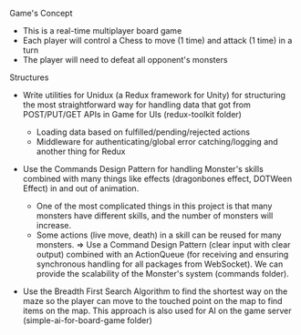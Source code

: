 Game's Concept
- This is a real-time multiplayer board game
- Each player will control a Chess to move (1 time) and attack (1 time) in a turn
- The player will need to defeat all opponent's monsters 

Structures
- Write utilities for Unidux (a Redux framework for Unity) for structuring the most straightforward way for handling data that got from POST/PUT/GET APIs in Game for UIs (redux-toolkit folder)
    - Loading data based on fulfilled/pending/rejected actions
    - Middleware for authenticating/global error catching/logging and another thing for Redux

- Use the Commands Design Pattern for handling Monster's skills combined with many things like effects (dragonbones effect, DOTWeen Effect) in and out of animation. 
    - One of the most complicated things in this project is that many monsters have different skills, and the number of monsters will increase.           
    - Some actions (live move, death) in a skill can be reused for many monsters. 
    => Use a Command Design Pattern  (clear input with clear output) combined with an ActionQueue (for receiving and ensuring synchronous handling for all packages from WebSocket). We can provide the scalability of the Monster's system (commands folder). 

- Use the Breadth First Search Algorithm to find the shortest way on the maze so the player can move to the touched point on the map to find items on the map. This approach is also used for AI on the game server (simple-ai-for-board-game folder)